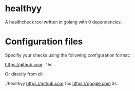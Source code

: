# healthyy

A healthcheck tool written in golang with 0 dependencies.

# Configuration files

Specifiy your checks using the following configuration format:

https://github.com : 15s 

Or directly from cli:

./healthyy https://github.com 15s https://google.com 3s

